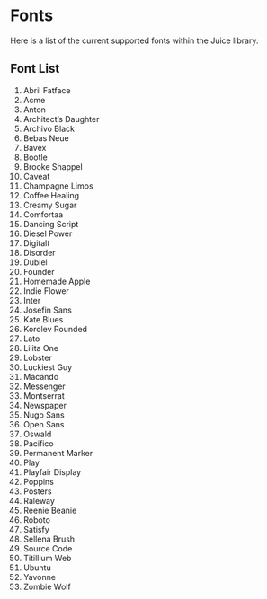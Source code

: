# Fonts

Here is a list of the current supported fonts within the Juice library.

## Font List

1. Abril Fatface
2. Acme
3. Anton
4. Architect’s Daughter
5. Archivo Black
6. Bebas Neue
7. Bavex
8. Bootle
9. Brooke Shappel
10. Caveat
11. Champagne Limos
12. Coffee Healing
13. Creamy Sugar
14. Comfortaa
15. Dancing Script
16. Diesel Power
17. Digitalt
18. Disorder
19. Dubiel
20. Founder
21. Homemade Apple
22. Indie Flower
23. Inter
24. Josefin Sans
25. Kate Blues
26. Korolev Rounded
27. Lato
28. Lilita One
29. Lobster
30. Luckiest Guy
31. Macando
32. Messenger
33. Montserrat
34. Newspaper
35. Nugo Sans
36. Open Sans
37. Oswald
38. Pacifico
39. Permanent Marker
40. Play
41. Playfair Display
42. Poppins
43. Posters
44. Raleway
45. Reenie Beanie
46. Roboto
47. Satisfy
48. Sellena Brush
49. Source Code
50. Titillium Web
51. Ubuntu
52. Yavonne
53. Zombie Wolf

